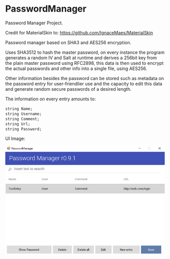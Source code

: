 # PasswordManager
Password Manager Project.

Credit for MaterialSkin to: https://github.com/IgnaceMaes/MaterialSkin

Password manager based on SHA3 and AES256 encryption. 

Uses SHA3512 to hash the master password, on every instance the program generates a random IV and Salt at runtime and derives a 256bit key from the plain master password using RFC2898, this data is then used to encrypt the actual passwords and other info into a single file, using AES256.

Other information besides the password can be stored such as metadata on the password entry for user-friendlier use and the capacity to edit this data and generate random secure passwords of a desired length.

The information on every entry amounts to:

````
string Name;
string Username;
string Comment;
string Url;
string Password;
````



UI Image:

![picture](img/3.png)
